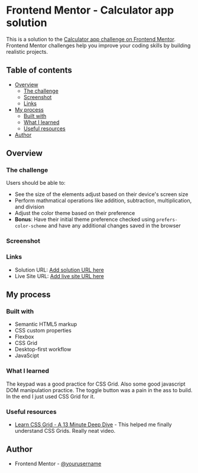 # Frontend Mentor - Calculator app solution

This is a solution to the [Calculator app challenge on Frontend Mentor](https://www.frontendmentor.io/challenges/calculator-app-9lteq5N29). Frontend Mentor challenges help you improve your coding skills by building realistic projects.

## Table of contents

- [Overview](#overview)
  - [The challenge](#the-challenge)
  - [Screenshot](#screenshot)
  - [Links](#links)
- [My process](#my-process)
  - [Built with](#built-with)
  - [What I learned](#what-i-learned)
  - [Useful resources](#useful-resources)
- [Author](#author)

## Overview

### The challenge

Users should be able to:

- See the size of the elements adjust based on their device's screen size
- Perform mathmatical operations like addition, subtraction, multiplication, and division
- Adjust the color theme based on their preference
- **Bonus**: Have their initial theme preference checked using `prefers-color-scheme` and have any additional changes saved in the browser

### Screenshot

### Links

- Solution URL: [Add solution URL here](https://your-solution-url.com)
- Live Site URL: [Add live site URL here](https://your-live-site-url.com)

## My process

### Built with

- Semantic HTML5 markup
- CSS custom properties
- Flexbox
- CSS Grid
- Desktop-first workflow
- JavaScipt

### What I learned

The keypad was a good practice for CSS Grid. Also some good javascript DOM manipulation practice. The toggle button was a pain in the ass to build. In the end I just used CSS Grid for it.

### Useful resources

- [Learn CSS Grid - A 13 Minute Deep Dive](https://youtu.be/EiNiSFIPIQE?si=Hcvey1jSVucgf0zy) - This helped me finally understand CSS Grids. Really neat video.

## Author

- Frontend Mentor - [@yourusername](https://www.frontendmentor.io/profile/Mahanish-Baruah)
